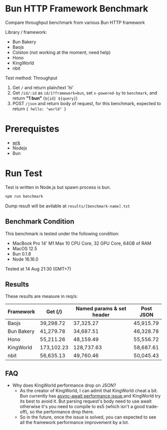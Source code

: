 # Bun HTTP Framework Benchmark
Compare throughput benchmark from various Bun HTTP framework

Library / framework:
- Bun Bakery
- Baojs
- Colston (not working at the moment, need help)
- Hono
- KingWorld
- nbit

Test method:
Throughput 
1. Get `/` and return plain/text 'hi'
2. Get `/id/:id` as `id/1?framework=bun`, set `x-powered-by` to `benchmark`, and return **"1 bun"** (`${id} ${query}`)
3. POST `/json` and return body of request, for this benchmark, expected to return `{ hello: "world" }`

# Prerequistes
- [wrk](https://github.com/wg/wrk)
- Nodejs
- Bun

# Run Test
Test is written in Node.js but spawn process is bun.

```typescript
npm run benchmark
```

Dump result will be avilable at `results/[benchmark-name].txt`

## Benchmark Condition
This benchmark is tested under the following condition:
- MacBook Pro 14' M1 Max 10 CPU Core, 32 GPU Core, 64GB of RAM
- MacOS 12.5
- Bun 0.1.8
- Node 16.16.0

Tested at 14 Aug 21:30 (GMT+7)

## Results
These results are measure in req/s:

|  Framework       |  Get (/)    |  Named params & set header | Post JSON  |
| ---------------- | ----------- | -------------------------- | ---------- |
|  Baojs           |  39,298.72  |  37,325.27                 | 45,915.79  |
|  Bun Bakery      |  41,279.78  |  34,687.51                 | 46,328.78  |
|  Hono            |  55,211.26  |  48,159.49                 | 55,556.72  |
|  KingWorld       |  173,102.23 |  128,737.63                | 58,687.61  |
|  nbit            |  56,635.13  |  49,760.46                 | 50,045.43  |

## FAQ
- Why does KingWorld performance drop on JSON?
    - As the creator of KingWorld, I can admit that KingWorld cheat a bit. Bun currently has [async-await performance issue](https://github.com/oven-sh/bun/issues/567#issuecomment-1204756323),and KingWorld try its best to avoid it. But parsing request's body need to use await otherwise it's you need to compile to es5 (which isn't a good trade-off), so the performance drop there.
    - So in the future, once the issue is solved, you can expected to see all the framework performance improvement by a lot.
